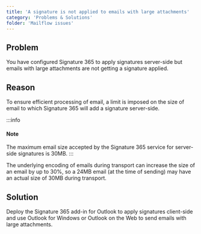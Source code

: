```yaml
---
title: 'A signature is not applied to emails with large attachments'
category: 'Problems & Solutions'
folder: 'Mailflow issues'
---
```


## Problem

You have configured Signature 365 to apply signatures server-side but emails with large attachments are not getting a signature applied.

## Reason

To ensure efficient processing of email, a limit is imposed on the size of email to which Signature 365 will add a signature server-side.

:::info
#### Note

The maximum email size accepted by the Signature 365 service for server-side signatures is 30MB.
:::

The underlying encoding of emails during transport can increase the size of an email by up to 30%, so a 24MB email (at the time of sending) may have an actual size of 30MB during transport.

## Solution

Deploy the Signature 365 add-in for Outlook to apply signatures client-side and use Outlook for Windows or Outlook on the Web to send emails with large attachments.
